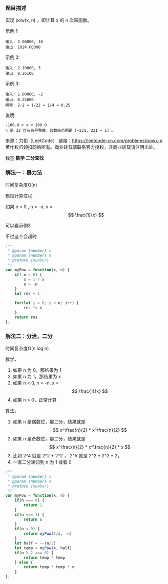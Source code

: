 ### 题目描述

实现 pow(x, n) ，即计算 x 的 n 次幂函数。

示例 1:
```
输入: 2.00000, 10
输出: 1024.00000
```
示例 2:
```
输入: 2.10000, 3
输出: 9.26100
```
示例 3:
```
输入: 2.00000, -2
输出: 0.25000
解释: 2-2 = 1/22 = 1/4 = 0.25
```
说明:
```
-100.0 < x < 100.0
n 是 32 位有符号整数，其数值范围是 [−231, 231 − 1] 。
```
来源：力扣（LeetCode）
链接：https://leetcode-cn.com/problems/powx-n
著作权归领扣网络所有。商业转载请联系官方授权，非商业转载请注明出处。

标签 **数学** **二分查找**



### 解法一：暴力法
时间复杂度O(n)

模拟计算过程

如果 n < 0 , n = -n, x = $$ \frac{1}{x} $$

可以看示例3

不过这个会超时
```js
/**
 * @param {number} x
 * @param {number} n
 * @return {number}
 */
var myPow = function(x, n) {
    if( n < 0) {
        x = 1 / x
        n = -n
    }
    let res = 1

    for(let i = 0; i < n; i++) {
        res *= x
    }
    return res
};
```
### 解法二：分治，二分
时间复杂度O(n log n)

数学，
1. 如果 n 为 0，那结果为 1
2. 如果 n 为 1，那结果为 x
3. 如果 n < 0, n = -n, x = $$ \frac{1}{x} $$
4. 如果 n > 0，正常计算

算法，
1. 如果 n 是偶数位，那二分，结果就是 $$ x^\frac{n}{2} * x^\frac{n}{2} $$
2. 如果 n 是奇数位，那二分，结果就是 $$ x^\frac{n}{2} * x^\frac{n}{2} * x $$
3. 比如 2^4 就是 2^2 * 2^2 ， 2^5 就是 2^2 * 2^2 * 2，
4. 一直二分递归到 n 为 1 或者 0


```js
/**
 * @param {number} x
 * @param {number} n
 * @return {number}
 */
var myPow = function(x, n) {
    if(n === 0) {
        return 1
    }
    if(n === 1) {
        return x
    }
    if(n < 0) {
        return myPow(1/x, -n)
    }
    let half = ~~(n/2)
    let temp = myPow(x, half)
    if(n % 2 === 0) {
        return temp * temp
    } else {
        return temp * temp * x
    }
};
```


